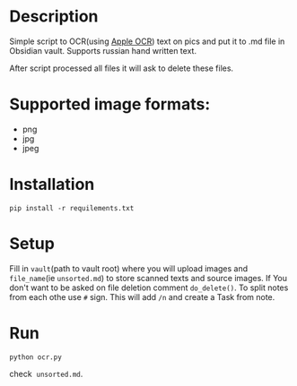 # Description
Simple script to OCR(using [Apple OCR](https://github.com/louisbrulenaudet/apple-ocr)) text on pics and put it to .md file in Obsidian vault.
Supports russian hand written text.

After script processed all files it will ask to delete these files.

# Supported image formats:
- png
- jpg
- jpeg

# Installation
```
pip install -r requilements.txt
```

# Setup
Fill in ```vault```(path to vault root) where you will upload images and ```file_name```(ie ```unsorted.md```) to store scanned texts and source images.
If You don't want to be asked on file deletion comment ```do_delete()```.
To split notes from each othe use ```#``` sign. This will add ```/n``` and create a Task from note.

# Run 

```
python ocr.py
```
check  ```unsorted.md```.
